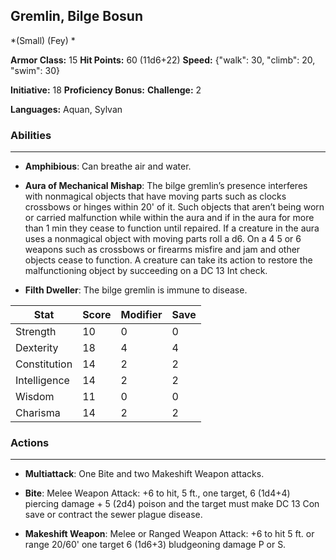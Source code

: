 ## Gremlin, Bilge Bosun
*(Small) (Fey) *

**Armor Class:** 15
**Hit Points:** 60 (11d6+22)
**Speed:** {"walk": 30, "climb": 20, "swim": 30}

**Initiative:** 18
**Proficiency Bonus:**
**Challenge:** 2

**Languages:** Aquan, Sylvan

### Abilities
 --- 
- **Amphibious**: Can breathe air and water.

- **Aura of Mechanical Mishap**: The bilge gremlin’s presence interferes with nonmagical objects that have moving parts such as clocks crossbows or hinges within 20' of it. Such objects that aren’t being worn or carried malfunction while within the aura and if in the aura for more than 1 min they cease to function until repaired. If a creature in the aura uses a nonmagical object with moving parts roll a d6. On a 4 5 or 6 weapons such as crossbows or firearms misfire and jam and other objects cease to function. A creature can take its action to restore the malfunctioning object by succeeding on a DC 13 Int check.

- **Filth Dweller**: The bilge gremlin is immune to disease.



| Stat | Score | Modifier | Save |
| ---- | ---- | ---- | ---- |
| Strength | 10 | 0 | 0 |
| Dexterity | 18 | 4 | 4 |
| Constitution | 14 | 2 | 2 |
| Intelligence | 14 | 2 | 2 |
| Wisdom | 11 | 0 | 0 |
| Charisma | 14 | 2 | 2 |

### Actions
 --- 
- **Multiattack**: One Bite and two Makeshift Weapon attacks.

- **Bite**: Melee Weapon Attack: +6 to hit, 5 ft., one target, 6 (1d4+4) piercing damage + 5 (2d4) poison and the target must make DC 13 Con save or contract the sewer plague disease.

- **Makeshift Weapon**: Melee or Ranged Weapon Attack: +6 to hit 5 ft. or range 20/60' one target 6 (1d6+3) bludgeoning damage P or S.

